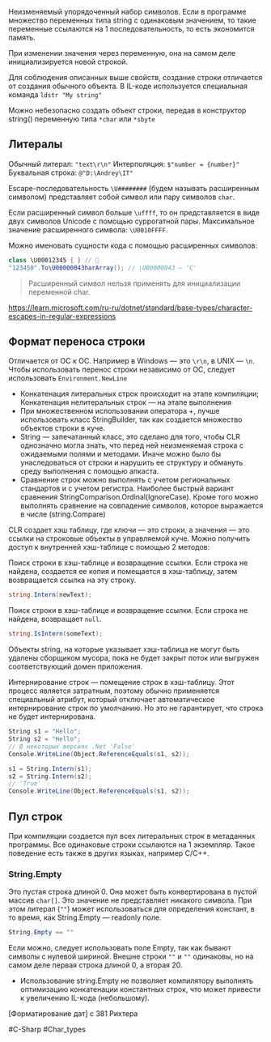 Неизменяемый упорядоченный набор символов. Если в программе множество переменных типа string с одинаковым значением, то такие переменные ссылаются на 1 последовательность, то есть экономится память.

При изменении значения через переменную, она на самом деле инициализируется новой строкой.

Для соблюдения описанных выше свойств, создание строки отличается от создания обычного объекта. В IL-коде используется специальная команда `ldstr "My string"`

Можно небезопасно создать объект строки, передав в конструктор string() переменную типа `*char` или `*sbyte`

## Литералы

Обычный литерал: `"text\r\n"`
Интерполяция: `$"number = {number}"`
Буквальная строка: `@"D:\Andrey\IT"`

Escape-последовательность `\U########` (будем называть расширенным символом) представляет собой символ или пару символов `char`.

Если расширенный символ больше `\uffff`, то он представляется в виде двух символов Unicode с помощью суррогатной пары. Максимальное значение расширенного символа: `\U0010FFFF`.

Можно именовать сущности кода с помощью расширенных символов:

```csharp
class \U00012345 { } // 🥺
"123450".To\U00000043harArray(); // \U00000043 — 'C'
```

>Расширенный символ нельзя применять для инициализации переменной char.

https://learn.microsoft.com/ru-ru/dotnet/standard/base-types/character-escapes-in-regular-expressions 
## Формат переноса строки

Отличается от ОС к ОС. Например в Windows — это `\r\n`, в UNIX — `\n`. Чтобы использовать перенос строки независимо от ОС, следует использовать `Environment.NewLine`

* Конкатенация литеральных строк происходит на этапе компиляции; Конкатенация нелитеральных строк — на этапе выполнения
* При множественном использовании оператора +, лучше использовать класс StringBuilder, так как создается множество объектов строки в куче.
* String — запечатанный класс, это сделано для того, чтобы CLR однозначно могла знать, что перед ней неизменяемая строка с ожидаемыми полями и методами. Иначе можно было бы унаследоваться от строки и нарушить ее структуру и обмануть среду выполнения с помощью апкаста.
* Сравнение строк можно выполнять с учетом региональных стандартов и с учетом регистра. Наиболее быстрый вариант сравнения StringComparison.Ordinal(IgnoreCase). Кроме того можно выполнять сравнение на совпадение символов, которое выражается в числе (string.Compare)

CLR создает хэш таблицу, где ключи — это строки, а значения — это ссылки на строковые объекты в управляемой куче. Можно получить доступ к внутренней хэш-таблице с помощью 2 методов:

Поиск строки в хэш-таблице и возвращение ссылки. Если строка не найдена, создается ее копия и помещается в хэш-таблицу, затем возвращается ссылка на эту строку.

```csharp
string.Intern(newText);
```

Поиск строки в хэш-таблице и возвращение ссылки. Если строка не найдена, возвращает `null`.

```csharp
string.IsIntern(someText);
```

Объекты string, на которые указывает хэш-таблица не могут быть удалены сборщиком мусора, пока не будет закрыт поток или выгружен соответствующий домен приложения.

Интернирование строк — помещение строк в хэш-таблицу. Этот процесс является затратным, поэтому обычно применяется специальный атрибут, который отключает автоматическое интернирование строк по умолчанию. Но это не гарантирует, что строка не будет интернирована.

```csharp
String s1 = "Hello";
String s2 = "Hello";
// В некоторых версиях .Net 'False'
Console.WriteLine(Object.ReferenceEquals(s1, s2));

s1 = String.Intern(s1);
s2 = String.Intern(s2);
// 'True'
Console.WriteLine(Object.ReferenceEquals(s1, s2));
```

## Пул строк

При компиляции создается пул всех литеральных строк в метаданных программы. Все одинаковые строки ссылаются на 1 экземпляр. Такое поведение есть также в других языках, например C/C++.

### String.Empty

Это пустая строка длиной 0. Она может быть конвертирована в пустой массив `char[]`. Это значение не представляет никакого символа.
При этом литерал (`""`) может использоваться для определения констант, в то время, как String.Empty — readonly поле.
```csharp
String.Empty == ""
```

Если можно, следует использовать поле Empty, так как бывают символы с нулевой шириной. Внешне строки `""` и `"﻿﻿﻿﻿﻿﻿﻿﻿﻿﻿﻿﻿﻿﻿﻿﻿﻿﻿﻿﻿"` одинаковы, но на самом деле первая строка длиной 0, а вторая 20.

* Использование string.Empty не позволяет компилятору выполнять оптимизацию конкатенации константных строк, что может привести к увеличению IL-кода (небольшому).

[Форматирование дат] с 381 Рихтера

#C-Sharp #Char_types